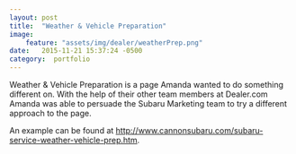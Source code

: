 ```yaml
---
layout: post
title:  "Weather & Vehicle Preparation"
image:
    feature: "assets/img/dealer/weatherPrep.png"
date:   2015-11-21 15:37:24 -0500
category:  portfolio
---
```

Weather & Vehicle Preparation is a page Amanda wanted to do something different on. With the help of their other team members at Dealer.com Amanda was able to persuade the Subaru Marketing team to try a different approach to the page.

An example can be found at <a href="http://www.cannonsubaru.com/subaru-service-weather-vehicle-prep.htm" target="_blank">http://www.cannonsubaru.com/subaru-service-weather-vehicle-prep.htm</a>.

